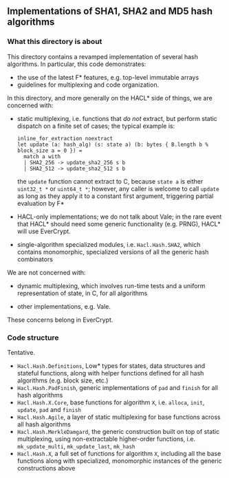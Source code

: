 ## Implementations of SHA1, SHA2 and MD5 hash algorithms

### What this directory is about

This directory contains a revamped implementation of several hash algorithms. In
particular, this code demonstrates:
- the use of the latest F\* features, e.g. top-level immutable arrays
- guidelines for multiplexing and code organization.

In this directory, and more generally on the HACL\* side of things, we are
concerned with:

- static multiplexing, i.e. functions that *do not* extract, but perform static
  dispatch on a finite set of cases; the typical example is:

  ```
  inline_for_extraction noextract
  let update (a: hash_alg) (s: state a) (b: bytes { B.length b % block_size a = 0 }) =
    match a with
    | SHA2_256 -> update_sha2_256 s b
    | SHA2_512 -> update_sha2_512 s b
  ```

  the `update` function cannot extract to C, because `state a` is either
  `uint32_t *` or `uint64_t *`; however, any caller is welcome to call `update`
  as long as they apply it to a constant first argument, triggering partial
  evaluation by F\*

- HACL-only implementations; we do not talk about Vale; in the rare event that
  HACL\* should need some generic functionality (e.g. PRNG), HACL\* will use
  EverCrypt.

- single-algorithm specialized modules, i.e. `Hacl.Hash.SHA2`, which contains
  monomorphic, specialized versions of all the generic hash combinators

We are not concerned with:

- dynamic multiplexing, which involves run-time tests and a uniform
  representation of state, in C, for all algorithms

- other implementations, e.g. Vale.

These concerns belong in EverCrypt.

### Code structure

Tentative.

- `Hacl.Hash.Definitions`, Low\* types for states, data structures and stateful
  functions, along with helper functions defined for all hash algorithms (e.g.
  block size, etc.)
- `Hacl.Hash.PadFinish`, generic implementations of `pad` and `finish` for all
  hash algorithms
- `Hacl.Hash.X.Core`, base functions for algorithm `X`, i.e. `alloca`, `init`,
  `update`, `pad` and `finish`
- `Hacl.Hash.Agile`, a layer of static multiplexing for base functions across
  all hash algorithms
- `Hacl.Hash.MerkleDamgard`, the generic construction built on top of static
  multiplexing, using non-extractable higher-order functions, i.e.
  `mk_update_multi`, `mk_update_last`, `mk_hash`
- `Hacl.Hash.X`, a full set of functions for algorithm `X`, including all the
  base functions along with specialized, monomorphic instances of the generic
  constructions above
